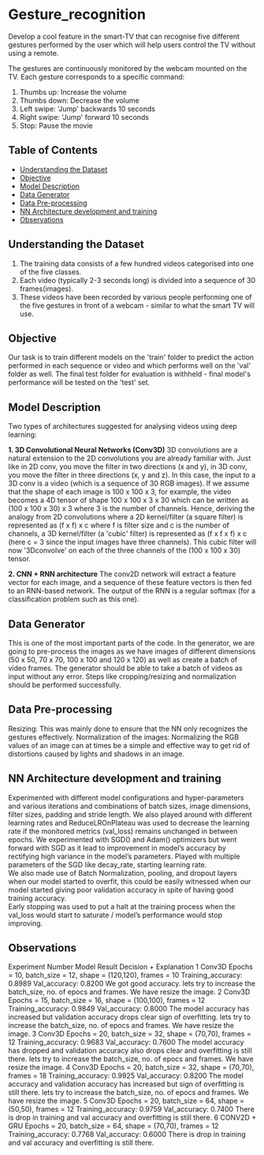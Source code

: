 # Gesture_recognition
Develop a cool feature in the smart-TV that can recognise five different gestures performed by the user which will help users control the TV without using a remote.

The gestures are continuously monitored by the webcam mounted on the TV. Each gesture corresponds to a specific command:
1. Thumbs up:   Increase the volume
2. Thumbs down: Decrease the volume
3. Left swipe:  'Jump' backwards 10 seconds
4. Right swipe: 'Jump' forward 10 seconds  
5. Stop:        Pause the movie

## Table of Contents
* [Understanding the Dataset](#Understanding-the-Dataset)
* [Objective](#Objective)
* [Model Description](#Model-Description)
* [Data Generator](#Data-Generator)
* [Data Pre-processing](#Data-Pre-processing)
* [NN Architecture development and training](#NN-Architecture-development-and-training)
* [Observations](#Observations)

## Understanding the Dataset
1. The training data consists of a few hundred videos categorised into one of the five classes.
2. Each video (typically 2-3 seconds long) is divided into a sequence of 30 frames(images).
3. These videos have been recorded by various people performing one of the five gestures in front of a webcam - similar to what the smart TV will use. 

## Objective
Our task is to train different models on the 'train' folder to predict the action performed in each sequence or video and which performs well on the 'val' folder as well. The final test folder for evaluation is withheld - final model's performance will be tested on the 'test' set. 

## Model Description
Two types of architectures suggested for analysing videos using deep learning:

**1. 3D Convolutional Neural Networks (Conv3D)** 
	3D convolutions are a natural extension to the 2D convolutions you are already familiar with. Just like in 2D conv, you move the filter in two directions (x and y), in 3D conv, you move the filter in three directions (x, y and z). In this case, the input to a 3D conv is a video (which is a sequence of 30 RGB images). If we assume that the shape of each image is 100 x 100 x 3, for example, the video becomes a 4D tensor of shape 100 x 100 x 3 x 30 which can be written as (100 x 100 x 30) x 3 where 3 is the number of channels. Hence, deriving the analogy from 2D convolutions where a 2D kernel/filter (a square filter) is represented as (f x f) x c where f is filter size and c is the number of channels, a 3D kernel/filter (a 'cubic' filter) is represented as (f x f x f) x c (here c = 3 since the input images have three channels). This cubic filter will now '3Dconvolve' on each of the three channels of the (100 x 100 x 30) tensor. 

**2. CNN + RNN architecture**
The conv2D network will extract a feature vector for each image, and a sequence of these feature vectors is then fed to an RNN-based network. The output of the RNN is a regular softmax (for a classification problem such as this one).

## Data Generator
This is one of the most important parts of the code. In the generator, we are going to pre-process the images as we have images of different dimensions (50 x 50, 70 x 70, 100 x 100 and 120 x 120) as well as create a batch of video frames. The generator should be able to take a batch of videos as input without any error. Steps like cropping/resizing and normalization should be performed successfully. 

## Data Pre-processing
Resizing: This was mainly done to ensure that the NN only recognizes the gestures effectively. 
Normalization of the images: Normalizing the RGB values of an image can at times be a simple and effective way to get rid of distortions caused by lights and shadows in an image. 

## NN Architecture development and training
Experimented with different model configurations and hyper-parameters and various iterations and combinations of batch sizes, image dimensions, filter sizes, padding and stride length. We also played around with different learning rates and ReduceLROnPlateau was used to decrease the learning rate if the monitored metrics (val_loss) remains unchanged in between epochs. 
We experimented with SGD() and Adam() optimizers but went forward with SGD as it lead to improvement in model’s accuracy by rectifying high variance in the model’s parameters. Played with multiple parameters of the SGD like decay_rate, starting learning rate.  
We also made use of Batch Normalization, pooling, and dropout layers when our model started to overfit, this could be easily witnessed when our model started giving poor validation accuracy in spite of having good training accuracy.  
Early stopping was used to put a halt at the training process when the val_loss would start to saturate / model’s performance would stop improving. 
 
## Observations

Experiment Number	Model	Result 	Decision + Explanation
1	Conv3D
Epochs = 10, batch_size = 12, shape = (120,120), frames = 10	Training_accuracy: 0.8989
Val_accuracy: 0.8200	We got good accuracy. lets try to increase the batch_size, no. of epocs and frames. We have resize the image.
2	Conv3D
Epochs = 15, batch_size = 16, shape = (100,100), frames = 12	Training_accuracy: 0.9849
Val_accuracy: 0.8000	The model accuracy has increased but validation accuracy drops clear sign of overfitting. lets try to increase the batch_size, no. of epocs and frames. We have resize the image.
3	Conv3D
Epochs = 20, batch_size = 32, shape = (70,70), frames = 12	Training_accuracy: 0.9683
Val_accuracy: 0.7600	The model accuracy has dropped and validation accuracy also drops clear and overfitting is still there. lets try to increase the batch_size, no. of epocs and frames. We have resize the image.
4	Conv3D
Epochs = 20, batch_size = 32, shape = (70,70), frames = 18	Training_accuracy: 0.9925
Val_accuracy: 0.8200	The model accuracy and validation accuracy has increased but sign of overfitting is still there. lets try to increase the batch_size, no. of epocs and frames. We have resize the image.
5	Conv3D
Epochs = 20, batch_size = 64, shape = (50,50), frames = 12	Training_accuracy: 0.9759
Val_accuracy: 0.7400	There is drop in training and val accuracy and overfitting is still there.
6	CONV2D + GRU
Epochs = 20, batch_size = 64, shape = (70,70), frames = 12	Training_accuracy: 0.7768
Val_accuracy: 0.6000	There is drop in training and val accuracy and overfitting is still there.

